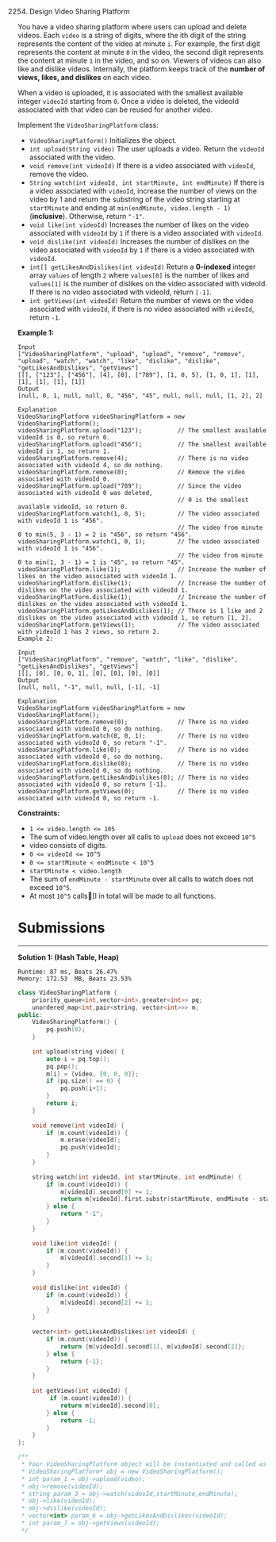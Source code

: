 2254. Design Video Sharing Platform

You have a video sharing platform where users can upload and delete videos. Each `video` is a string of digits, where the ith digit of the string represents the content of the video at minute `i`. For example, the first digit represents the content at minute `0` in the video, the second digit represents the content at minute `1` in the video, and so on. Viewers of videos can also like and dislike videos. Internally, the platform keeps track of the **number of views, likes, and dislikes** on each video.

When a video is uploaded, it is associated with the smallest available integer `videoId` starting from `0`. Once a video is deleted, the videoId associated with that video can be reused for another video.

Implement the `VideoSharingPlatform` class:

* `VideoSharingPlatform()` Initializes the object.
* `int upload(String video)` The user uploads a video. Return the `videoId` associated with the video.
* `void remove(int videoId)` If there is a video associated with `videoId`, remove the video.
* `String watch(int videoId, int startMinute, int endMinute)` If there is a video associated with `videoId`, increase the number of views on the video by 1 and return the substring of the video string starting at `startMinute` and ending at `min(endMinute, video.length - 1)` (**inclusive**). Otherwise, return `"-1"`.
* `void like(int videoId)` Increases the number of likes on the video associated with `videoId` by `1` if there is a video associated with `videoId`.
* `void dislike(int videoId)` Increases the number of dislikes on the video associated with `videoId` by `1` if there is a video associated with `videoId`.
* `int[] getLikesAndDislikes(int videoId)` Return a **0-indexed** integer array `values` of length `2` where `values[0]` is the number of likes and `values[1]` is the number of dislikes on the video associated with videoId. If there is no video associated with videoId, return `[-1]`.
* `int getViews(int videoId)` Return the number of views on the video associated with `videoId`, if there is no video associated with `videoId`, return `-1`.
 

**Example 1:**
```
Input
["VideoSharingPlatform", "upload", "upload", "remove", "remove", "upload", "watch", "watch", "like", "dislike", "dislike", "getLikesAndDislikes", "getViews"]
[[], ["123"], ["456"], [4], [0], ["789"], [1, 0, 5], [1, 0, 1], [1], [1], [1], [1], [1]]
Output
[null, 0, 1, null, null, 0, "456", "45", null, null, null, [1, 2], 2]

Explanation
VideoSharingPlatform videoSharingPlatform = new VideoSharingPlatform();
videoSharingPlatform.upload("123");          // The smallest available videoId is 0, so return 0.
videoSharingPlatform.upload("456");          // The smallest available videoId is 1, so return 1.
videoSharingPlatform.remove(4);              // There is no video associated with videoId 4, so do nothing.
videoSharingPlatform.remove(0);              // Remove the video associated with videoId 0.
videoSharingPlatform.upload("789");          // Since the video associated with videoId 0 was deleted,
                                             // 0 is the smallest available videoId, so return 0.
videoSharingPlatform.watch(1, 0, 5);         // The video associated with videoId 1 is "456".
                                             // The video from minute 0 to min(5, 3 - 1) = 2 is "456", so return "456".
videoSharingPlatform.watch(1, 0, 1);         // The video associated with videoId 1 is "456".
                                             // The video from minute 0 to min(1, 3 - 1) = 1 is "45", so return "45".
videoSharingPlatform.like(1);                // Increase the number of likes on the video associated with videoId 1.
videoSharingPlatform.dislike(1);             // Increase the number of dislikes on the video associated with videoId 1.
videoSharingPlatform.dislike(1);             // Increase the number of dislikes on the video associated with videoId 1.
videoSharingPlatform.getLikesAndDislikes(1); // There is 1 like and 2 dislikes on the video associated with videoId 1, so return [1, 2].
videoSharingPlatform.getViews(1);            // The video associated with videoId 1 has 2 views, so return 2.
Example 2:

Input
["VideoSharingPlatform", "remove", "watch", "like", "dislike", "getLikesAndDislikes", "getViews"]
[[], [0], [0, 0, 1], [0], [0], [0], [0]]
Output
[null, null, "-1", null, null, [-1], -1]

Explanation
VideoSharingPlatform videoSharingPlatform = new VideoSharingPlatform();
videoSharingPlatform.remove(0);              // There is no video associated with videoId 0, so do nothing.
videoSharingPlatform.watch(0, 0, 1);         // There is no video associated with videoId 0, so return "-1".
videoSharingPlatform.like(0);                // There is no video associated with videoId 0, so do nothing.
videoSharingPlatform.dislike(0);             // There is no video associated with videoId 0, so do nothing.
videoSharingPlatform.getLikesAndDislikes(0); // There is no video associated with videoId 0, so return [-1].
videoSharingPlatform.getViews(0);            // There is no video associated with videoId 0, so return -1.
```

**Constraints:**

* `1 <= video.length <= 105`
* The sum of video.length over all calls to `upload` does not exceed `10^5`
* video consists of digits.
* `0 <= videoId <= 10^5`
* `0 <= startMinute < endMinute < 10^5`
* `startMinute < video.length`
* The sum of `endMinute - startMinute` over all calls to watch does not exceed `10^5`.
* At most `10^5` calls[I in total will be made to all functions.

# Submissions
---
**Solution 1: (Hash Table, Heap)**
```
Runtime: 87 ms, Beats 26.47%
Memory: 172.53  MB, Beats 23.53%
```
```c++
class VideoSharingPlatform {
    priority_queue<int,vector<int>,greater<int>> pq;
    unordered_map<int,pair<string, vector<int>>> m;
public:
    VideoSharingPlatform() {
        pq.push(0);
    }
    
    int upload(string video) {
        auto i = pq.top();
        pq.pop();
        m[i] = {video, {0, 0, 0}};
        if (pq.size() == 0) {
            pq.push(i+1);
        }
        return i;
    }
    
    void remove(int videoId) {
        if (m.count(videoId)) {
            m.erase(videoId);
            pq.push(videoId);
        }
    }
    
    string watch(int videoId, int startMinute, int endMinute) {
        if (m.count(videoId)) {
            m[videoId].second[0] += 1;
            return m[videoId].first.substr(startMinute, endMinute - startMinute + 1);
        } else {
            return "-1";
        }
    }
    
    void like(int videoId) {
        if (m.count(videoId)) {
            m[videoId].second[1] += 1;
        }
    }
    
    void dislike(int videoId) {
        if (m.count(videoId)) {
            m[videoId].second[2] += 1;
        }
    }
    
    vector<int> getLikesAndDislikes(int videoId) {
        if (m.count(videoId)) {
            return {m[videoId].second[1], m[videoId].second[2]};
        } else {
            return {-1};
        }
    }
    
    int getViews(int videoId) {
         if (m.count(videoId)) {
            return m[videoId].second[0];
        } else {
            return -1;
        }
    }
};

/**
 * Your VideoSharingPlatform object will be instantiated and called as such:
 * VideoSharingPlatform* obj = new VideoSharingPlatform();
 * int param_1 = obj->upload(video);
 * obj->remove(videoId);
 * string param_3 = obj->watch(videoId,startMinute,endMinute);
 * obj->like(videoId);
 * obj->dislike(videoId);
 * vector<int> param_6 = obj->getLikesAndDislikes(videoId);
 * int param_7 = obj->getViews(videoId);
 */
```
